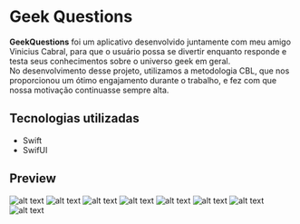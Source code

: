 # Geek Questions
<strong>GeekQuestions</strong> foi um aplicativo desenvolvido juntamente com meu amigo Vinicius Cabral, para que o usuário possa se divertir enquanto responde e testa seus conhecimentos sobre o universo geek em geral.
<br>No desenvolvimento desse projeto, utilizamos a metodologia CBL, que nos proporcionou um ótimo engajamento durante o trabalho, e fez com que nossa motivação continuasse sempre alta.

## Tecnologias utilizadas
- Swift
- SwifUI

## Preview
![alt text](https://github.com/lucasreald/GeekQuestionsApp/blob/main/appImg/08.png?raw=true)
![alt text](https://github.com/lucasreald/GeekQuestionsApp/blob/main/appImg/01.png?raw=true)
![alt text](https://github.com/lucasreald/GeekQuestionsApp/blob/main/appImg/02.png?raw=true)
![alt text](https://github.com/lucasreald/GeekQuestionsApp/blob/main/appImg/03.png?raw=true)
![alt text](https://github.com/lucasreald/GeekQuestionsApp/blob/main/appImg/04.png?raw=true)
![alt text](https://github.com/lucasreald/GeekQuestionsApp/blob/main/appImg/05.png?raw=true)
![alt text](https://github.com/lucasreald/GeekQuestionsApp/blob/main/appImg/06.png?raw=true)
![alt text](https://github.com/lucasreald/GeekQuestionsApp/blob/main/appImg/07.png?raw=true)
